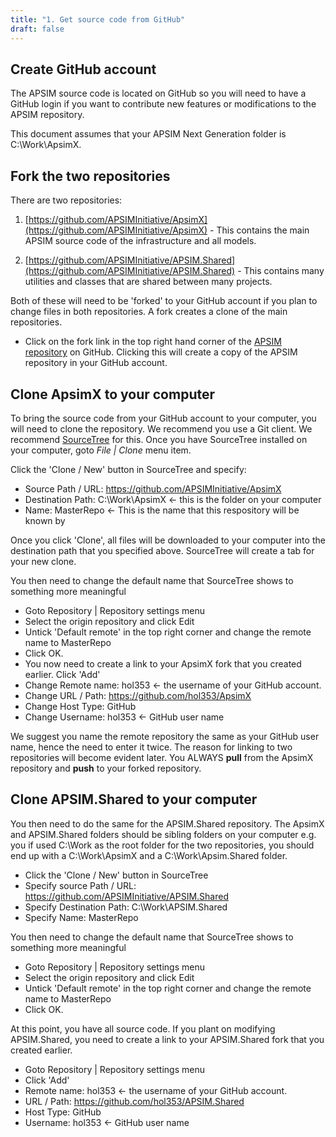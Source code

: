```yaml
---
title: "1. Get source code from GitHub"
draft: false
---
```


## Create GitHub account

The APSIM source code is located on GitHub so you will need to have a GitHub login if you want to contribute new features or modifications to the APSIM repository.

This document assumes that your APSIM Next Generation folder is C:\Work\ApsimX.

## Fork the two repositories

There are two repositories: 

1. [https://github.com/APSIMInitiative/ApsimX](https://github.com/APSIMInitiative/ApsimX) - This contains the main APSIM source code of the infrastructure and all models.

2. [https://github.com/APSIMInitiative/APSIM.Shared](https://github.com/APSIMInitiative/APSIM.Shared) - This contains many utilities and classes that are shared between many projects.

Both of these will need to be 'forked' to your GitHub account if you plan to change files in both repositories. A fork creates a clone of the main repositories. 

* Click on the fork link in the top right hand corner of the [APSIM repository](https://github.com/APSIMInitiative/ApsimX]) on GitHub. Clicking this will create a copy of the APSIM repository in your GitHub account.

## Clone ApsimX to your computer

To bring the source code from your GitHub account to your computer, you will need to clone the repository. We recommend you use a Git client. We recommend [SourceTree](http://www.sourcetreeapp.com) for this. Once you have SourceTree installed on your computer, goto *File | Clone* menu item.


Click the 'Clone / New' button in SourceTree and specify:

* Source Path / URL: https://github.com/APSIMInitiative/ApsimX
* Destination Path: C:\Work\ApsimX   <- this is the folder on your computer 
* Name: MasterRepo   <- This is the name that this respository will be known by

Once you click 'Clone', all files will be downloaded to your computer into the destination path that you specified above. SourceTree will create a tab for your new clone.

You then need to change the default name that SourceTree shows to something more meaningful

* Goto Repository | Repository settings menu
* Select the origin repository and click Edit
* Untick 'Default remote' in the top right corner and change the remote name to MasterRepo
* Click OK.
* You now need to create a link to your ApsimX fork that you created earlier. Click 'Add'
* Change Remote name: hol353   <- the username of your GitHub account.
* Change URL / Path: https://github.com/hol353/ApsimX
* Change Host Type: GitHub
* Change Username: hol353       <- GitHub user name 

We suggest you name the remote repository the same as your GitHub user name, hence the need to enter it twice. The reason for linking to two repositories will become evident later. You ALWAYS **pull** from the ApsimX repository and **push** to your forked repository.

## Clone APSIM.Shared to your computer
 
You then need to do the same for the APSIM.Shared repository. The ApsimX and APSIM.Shared folders should be sibling folders on your computer e.g. you if used C:\Work as the root folder for the two repositories, you should end up with a C:\Work\ApsimX and a C:\Work\Apsim.Shared folder.


* Click the 'Clone / New' button in SourceTree
* Specify source Path / URL: https://github.com/APSIMInitiative/APSIM.Shared
* Specify Destination Path: C:\Work\APSIM.Shared 
* Specify Name: MasterRepo


You then need to change the default name that SourceTree shows to something more meaningful

* Goto Repository | Repository settings menu
* Select the origin repository and click Edit
* Untick 'Default remote' in the top right corner and change the remote name to MasterRepo
* Click OK.

At this point, you have all source code. If you plant on modifying APSIM.Shared, you need to create a link to your APSIM.Shared fork that you created earlier. 

* Goto Repository | Repository settings menu
* Click 'Add'
* Remote name: hol353   <- the username of your GitHub account.
* URL / Path: https://github.com/hol353/APSIM.Shared
* Host Type: GitHub
* Username: hol353       <- GitHub user name 